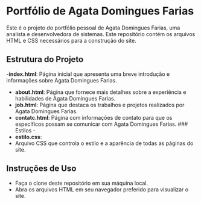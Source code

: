 
# Portfólio de Agata Domingues Farias 
Este é o projeto do portfólio pessoal de Agata Domingues Farias, uma analista e desenvolvedora de sistemas. Este repositório contém os arquivos HTML e CSS necessários para a construção do site. 
## Estrutura do Projeto 
-**index.html**: Página inicial que apresenta uma breve introdução e informações sobre Agata Domingues Farias. 
- **about.html**: Página que fornece mais detalhes sobre a experiência e habilidades de Agata Domingues Farias.
- **job.html**: Página que destaca os trabalhos e projetos realizados por Agata Domingues Farias.
- **contatc.html**: Página com informações de contato para que os específicos possam se comunicar com Agata Domingues Farias. ### Estilos -
- **estilo.css**:
- Arquivo CSS que controla o estilo e a aparência de todas as páginas do site.
 ## Instruções de Uso
- Faça o clone deste repositório em sua máquina local.
- Abra os arquivos HTML em seu navegador preferido para visualizar o site.

